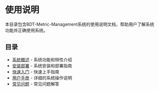 # 使用说明

本目录包含BDT-Metric-Management系统的使用说明文档，帮助用户了解系统功能并正确使用系统。

## 目录

- [系统概述](./overview.md) - 系统功能和特性介绍
- [安装部署](./installation.md) - 系统安装和部署指南
- [快速入门](./quickstart.md) - 快速上手指南
- [用户手册](./user-manual.md) - 详细的系统操作说明
- [常见问题](./faq.md) - 常见问题解答